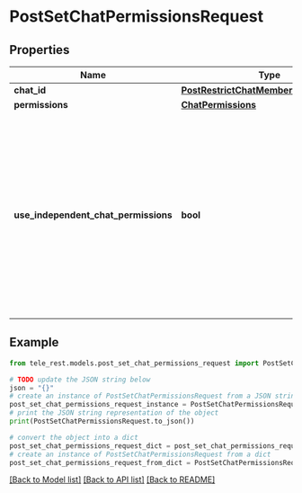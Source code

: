 # PostSetChatPermissionsRequest


## Properties

Name | Type | Description | Notes
------------ | ------------- | ------------- | -------------
**chat_id** | [**PostRestrictChatMemberRequestChatId**](PostRestrictChatMemberRequestChatId.md) |  | 
**permissions** | [**ChatPermissions**](ChatPermissions.md) |  | 
**use_independent_chat_permissions** | **bool** | Pass *True* if chat permissions are set independently. Otherwise, the *can\\_send\\_other\\_messages* and *can\\_add\\_web\\_page\\_previews* permissions will imply the *can\\_send\\_messages*, *can\\_send\\_audios*, *can\\_send\\_documents*, *can\\_send\\_photos*, *can\\_send\\_videos*, *can\\_send\\_video\\_notes*, and *can\\_send\\_voice\\_notes* permissions; the *can\\_send\\_polls* permission will imply the *can\\_send\\_messages* permission. | [optional] 

## Example

```python
from tele_rest.models.post_set_chat_permissions_request import PostSetChatPermissionsRequest

# TODO update the JSON string below
json = "{}"
# create an instance of PostSetChatPermissionsRequest from a JSON string
post_set_chat_permissions_request_instance = PostSetChatPermissionsRequest.from_json(json)
# print the JSON string representation of the object
print(PostSetChatPermissionsRequest.to_json())

# convert the object into a dict
post_set_chat_permissions_request_dict = post_set_chat_permissions_request_instance.to_dict()
# create an instance of PostSetChatPermissionsRequest from a dict
post_set_chat_permissions_request_from_dict = PostSetChatPermissionsRequest.from_dict(post_set_chat_permissions_request_dict)
```
[[Back to Model list]](../README.md#documentation-for-models) [[Back to API list]](../README.md#documentation-for-api-endpoints) [[Back to README]](../README.md)


